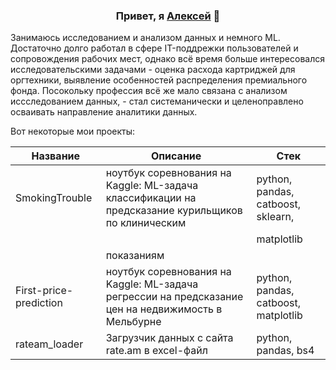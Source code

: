<h3 align="center">Привет, я <a href="https://t.me/AlexeyPitev" target="_blank">Алексей</a> 👋</h3>


Занимаюсь исследованием и анализом данных и немного ML. Достаточно долго работал в сфере IT-поддрежки пользователей и сопровождения рабочих мест, однако всё время больше интересовался исследовательскими задачами - оценка расхода картриджей для оргтехники, выявление особенностей распределения премиального фонда. Посокольку профессия всё же мало связана с анализом иссследованием данных, - стал системанически и целеноправлено осваивать направление аналитики данных.

Вот некоторые мои проекты:

| Название                   | Описание                                                                                           | Стек                                 |
|----------------------------|----------------------------------------------------------------------------------------------------|--------------------------------------|
| SmokingTrouble             | ноутбук соревнования на Kaggle: ML-задача классификации на предсказание курильщиков по клиническим |python, pandas, catboost, sklearn,    | 
|                            |                                                                                                    |matplotlib                            |
|                            |показаниям                                                                                          |                                      |
| First-price-prediction     | ноутбук соревнования на Kaggle: ML-задача регрессии на предсказание цен на недвижимость в Мельбурне| python, pandas, catboost, matplotlib |
| rateam_loader              | Загрузчик данных с сайта rate.am в excel-файл                                                      | python, pandas, bs4                  |


<!--
**AlekseyPitev/AlekseyPitev** is a ✨ _special_ ✨ repository because its `README.md` (this file) appears on your GitHub profile.

Here are some ideas to get you started:

- 🔭 I’m currently working on ...
- 🌱 I’m currently learning ...
- 👯 I’m looking to collaborate on ...
- 🤔 I’m looking for help with ...
- 💬 Ask me about ...
- 📫 How to reach me: ...
- 😄 Pronouns: ...
- ⚡ Fun fact: ...
-->
